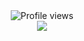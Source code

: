 <div align="center">
  <img src="https://komarev.com/ghpvc/?username=Felinoology&color=1A0A0A&label=victims&base=400" alt="Profile views"/>
</div>
<div align="center">
  <img src="(https://straw.page/draw?bio=r0t1nh3ll)"/>
</div>
